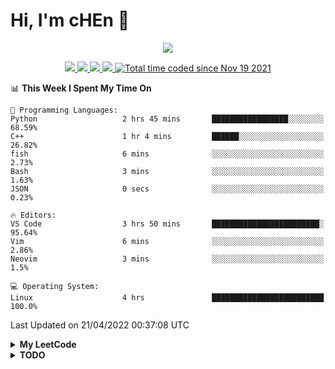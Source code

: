 <!--
**chenjiyan2001/chenjiyan2001** is a ✨ _special_ ✨ repository because its `README.md` (this file) appears on your GitHub profile.

Here are some ideas to get you started:

- 🔭 I’m currently working on ...
- 🌱 I’m currently learning ...
- 👯 I’m looking to collaborate on ...
- 🤔 I’m looking for help with ...
- 💬 Ask me about ...
- 📫 How to reach me: ...
- 😄 Pronouns: ...
- ⚡ Fun fact: ...
-->

# Hi, I'm cHEn :wave: 
<p align="center">
  <a href="https://github.com/chenjiyan2001" class="rich-diff-level-one">
    <img src="https://github-readme-stats.vercel.app/api?username=chenjiyan2001&show_icons=true&theme=onedark">
  </a>
</p>

<p align="center">
  <a href="https://github.com/chenjiyan2001">
    <img src="https://badges.pufler.dev/visits/chenjiyan2001/chenjiyan2001?style=flat-square&color=black&logo=github">
  </a>
  <a href="https://github.com/chenjiyan2001">
    <img src="https://badges.pufler.dev/years/chenjiyan2001?style=flat-square&color=black&logo=github">
  </a>
  <a href="https://github.com/chenjiyan2001?tab=repositories">
    <img src="https://badges.pufler.dev/repos/chenjiyan2001?style=flat-square&color=black&logo=github">
  </a>
  <a href="https://github.com/chenjiyan2001">
    <img src="https://badges.pufler.dev/commits/monthly/chenjiyan2001?style=flat-square&color=black&logo=github">
  </a>
  <a href="https://wakatime.com/@8d643437-66da-4afa-bfae-3b4a5bb9b1c7">
    <img src="https://wakatime.com/badge/user/8d643437-66da-4afa-bfae-3b4a5bb9b1c7.svg" alt="Total time coded since Nov 19 2021" />
  </a>
</p>

<!--START_SECTION:waka-->
📊 **This Week I Spent My Time On** 

```text
💬 Programming Languages: 
Python                   2 hrs 45 mins       █████████████████░░░░░░░░   68.59% 
C++                      1 hr 4 mins         ██████░░░░░░░░░░░░░░░░░░░   26.82% 
fish                     6 mins              ░░░░░░░░░░░░░░░░░░░░░░░░░   2.73% 
Bash                     3 mins              ░░░░░░░░░░░░░░░░░░░░░░░░░   1.63% 
JSON                     0 secs              ░░░░░░░░░░░░░░░░░░░░░░░░░   0.23%

🔥 Editors: 
VS Code                  3 hrs 50 mins       ████████████████████████░   95.64% 
Vim                      6 mins              ░░░░░░░░░░░░░░░░░░░░░░░░░   2.86% 
Neovim                   3 mins              ░░░░░░░░░░░░░░░░░░░░░░░░░   1.5%

💻 Operating System: 
Linux                    4 hrs               █████████████████████████   100.0%

```


 Last Updated on 21/04/2022 00:37:08 UTC
<!--END_SECTION:waka-->

<details>

  <summary><b>My LeetCode</b></summary>

  <p align="center">
     <img src="https://stats.justsong.cn/api/leetcode?username=Maybe_one_day&cn=true">
  </p>

</details>

<details>
  <summary><b>TODO</b></summary> 
  
  :black_square_button: vim学习  
  :black_square_button: neovim学习  
  :black_square_button: 小鹤双拼学习  
  :black_square_button: 图入门(熟练)  
  :black_square_button: 枚举  
  :black_square_button: 前缀和入门  
  :black_square_button: 排序入门    
  :black_square_button: 树进阶(并查集, AVL, 红黑树, B树, B+树)  
  :black_square_button: 分治法  
  :heavy_minus_sign: 树状数组练习(没找到合适难度的, 暂且搁置)  
  :heavy_minus_sign: 线段树学习(延后, 先学习其他基础算法)  
  :heavy_minus_sign: 学习fun-rec项目(等待作者更新)  
  :heavy_check_mark: bash脚本入门   
  :heavy_check_mark: 动态规划入门   
  :heavy_check_mark: colemak键位练习 
</details>
